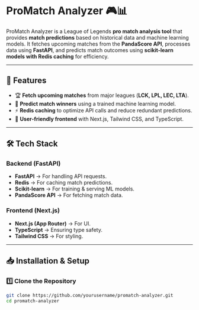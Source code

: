# ProMatch Analyzer 🎮📊  

ProMatch Analyzer is a League of Legends **pro match analysis tool** that provides **match predictions** based on historical data and machine learning models. It fetches upcoming matches from the **PandaScore API**, processes data using **FastAPI**, and predicts match outcomes using **scikit-learn models with Redis caching** for efficiency.  

---

## 🚀 Features  
- 🏆 **Fetch upcoming matches** from major leagues (**LCK, LPL, LEC, LTA**).  
- 🤖 **Predict match winners** using a trained machine learning model.  
- ⚡ **Redis caching** to optimize API calls and reduce redundant predictions.  
- 🎯 **User-friendly frontend** with Next.js, Tailwind CSS, and TypeScript.  

---

## 🛠️ Tech Stack  
### **Backend (FastAPI)**  
- **FastAPI** → For handling API requests.  
- **Redis** → For caching match predictions.  
- **Scikit-learn** → For training & serving ML models.  
- **PandaScore API** → For fetching match data.  

### **Frontend (Next.js)**  
- **Next.js (App Router)** → For UI.  
- **TypeScript** → Ensuring type safety.  
- **Tailwind CSS** → For styling.  

---

## 📥 Installation & Setup  

### **1️⃣ Clone the Repository**  
```bash
git clone https://github.com/yourusername/promatch-analyzer.git
cd promatch-analyzer

